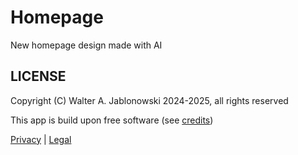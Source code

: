 # Homepage

New homepage design made with AI


LICENSE
----------------------------------------------------------

Copyright (C) Walter A. Jablonowski 2024-2025, all rights reserved

This app is build upon free software (see [credits](credits.md))

[Privacy](https://walter-a-jablonowski.github.io/privacy.html) | [Legal](https://walter-a-jablonowski.github.io/imprint.html)
